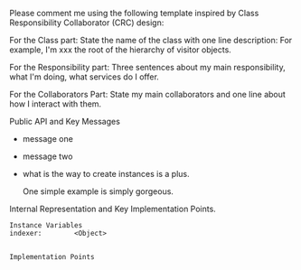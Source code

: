 Please comment me using the following template inspired by Class Responsibility Collaborator (CRC) design:

For the Class part:  State the name of the class with one line description: For example, I'm xxx the root of the hierarchy of visitor objects.

For the Responsibility part: Three sentences about my main responsibility, what I'm doing, what services do I offer.

For the Collaborators Part: State my main collaborators and one line about how I interact with them. 

Public API and Key Messages

- message one   
- message two 
- what is the way to create instances is a plus.

   One simple example is simply gorgeous.
 
Internal Representation and Key Implementation Points.

    Instance Variables
	indexer:		<Object>


    Implementation Points